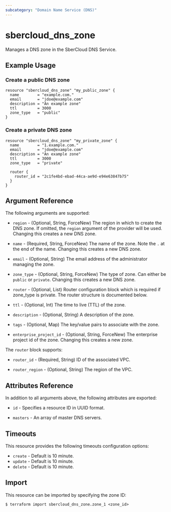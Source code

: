 ```yaml
---
subcategory: "Domain Name Service (DNS)"
---
```


# sbercloud_dns_zone

Manages a DNS zone in the SberCloud DNS Service.

## Example Usage

### Create a public DNS zone

```hcl
resource "sbercloud_dns_zone" "my_public_zone" {
  name        = "example.com."
  email       = "jdoe@example.com"
  description = "An example zone"
  ttl         = 3000
  zone_type   = "public"
}
```

### Create a private DNS zone

```hcl
resource "sbercloud_dns_zone" "my_private_zone" {
  name        = "1.example.com."
  email       = "jdoe@example.com"
  description = "An example zone"
  ttl         = 3000
  zone_type   = "private"

  router {
    router_id = "2c1fe4bd-ebad-44ca-ae9d-e94e63847b75"
  }
}
```

## Argument Reference

The following arguments are supported:

* `region` - (Optional, String, ForceNew) The region in which to create the DNS zone. If omitted, the `region` argument
  of the provider will be used. Changing this creates a new DNS zone.

* `name` - (Required, String, ForceNew) The name of the zone. Note the `.` at the end of the name. Changing this creates
  a new DNS zone.

* `email` - (Optional, String) The email address of the administrator managing the zone.

* `zone_type` - (Optional, String, ForceNew) The type of zone. Can either be `public` or `private`. Changing this
  creates a new DNS zone.

* `router` - (Optional, List) Router configuration block which is required if zone_type is private. The router
  structure is documented below.

* `ttl` - (Optional, Int) The time to live (TTL) of the zone.

* `description` - (Optional, String) A description of the zone.

* `tags` - (Optional, Map) The key/value pairs to associate with the zone.

* `enterprise_project_id` - (Optional, String, ForceNew) The enterprise project id of the zone. Changing this creates a
  new zone.

The `router` block supports:

* `router_id` - (Required, String) ID of the associated VPC.

* `router_region` - (Optional, String) The region of the VPC.

## Attributes Reference

In addition to all arguments above, the following attributes are exported:

* `id` - Specifies a resource ID in UUID format.

* `masters` - An array of master DNS servers.

## Timeouts

This resource provides the following timeouts configuration options:

* `create` - Default is 10 minute.
* `update` - Default is 10 minute.
* `delete` - Default is 10 minute.

## Import

This resource can be imported by specifying the zone ID:

```
$ terraform import sbercloud_dns_zone.zone_1 <zone_id>
```

